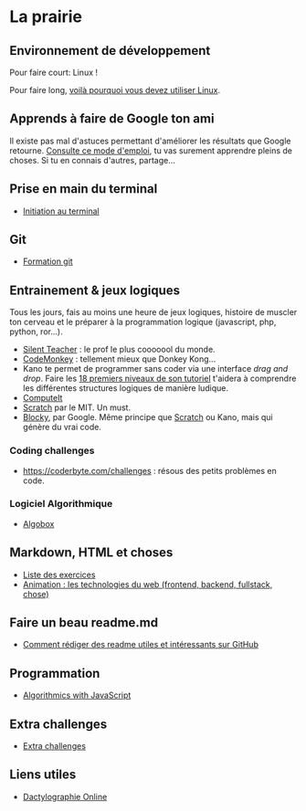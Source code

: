 # La prairie

## Environnement de développement

Pour faire court: Linux !

Pour faire long, [voilà pourquoi vous devez utiliser Linux](./linux.md).

## Apprends à faire de Google ton ami

Il existe pas mal d'astuces permettant d'améliorer les résultats que Google retourne. [Consulte ce mode d'emploi](UtiliserGoogle.md), tu vas surement apprendre pleins de choses. Si tu en connais d'autres, partage...

## Prise en main du terminal

- [Initiation au terminal](initiation_terminal.md)

## Git

- [Formation git](./git)

## Entrainement & jeux logiques

Tous les jours, fais au moins une heure de jeux logiques, histoire de muscler ton cerveau et le préparer à la programmation logique (javascript, php, python, ror...).

- [Silent Teacher](http://silentteacher.toxicode.fr/) : le prof le plus cooooool du monde.
- [CodeMonkey](https://www.playcodemonkey.com/challenges/0) : tellement mieux que Donkey Kong...
- Kano te permet de programmer sans coder via une interface _drag and drop_. Faire les [18 premiers niveaux de son tutoriel](https://world.kano.me/coding-challenges/training) t'aidera à comprendre les différentes structures logiques de manière ludique. 
- [ComputeIt](http://compute-it.toxicode.fr/)
- [Scratch](https://scratch.mit.edu/) par le MIT. Un must.
- [Blocky](https://developers.google.com/blockly/), par Google. Même principe que [Scratch](https://scratch.mit.edu/) ou Kano, mais qui génère du vrai code.

### Coding challenges

- https://coderbyte.com/challenges : résous des petits problèmes en code.

### Logiciel Algorithmique

* [Algobox](http://www.xm1math.net/algobox/index.html)

## Markdown, HTML et choses

- [Liste des exercices](html-css)
- [Animation : les technologies du web (frontend, backend, fullstack, chose)](https://app.ludus.one/74e7bebb-4b97-4ed6-8fab-08d25778f54d)

## Faire un beau readme.md

- [Comment rédiger des readme utiles et intéressants sur GitHub](https://medium.com/becode/comment-faire-un-readme-sur-github-cc11f3df606a)

## Programmation

- [Algorithmics with JavaScript](./js-basics-algo)


## Extra challenges

* [Extra challenges](extra-challenges.md)

## Liens utiles

- [Dactylographie Online](https://www.dactylographie-online.com)

